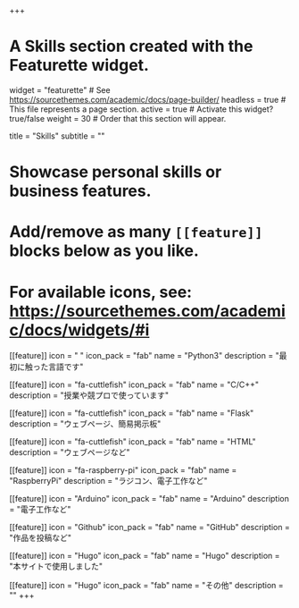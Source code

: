 +++
# A Skills section created with the Featurette widget.
widget = "featurette"  # See https://sourcethemes.com/academic/docs/page-builder/
headless = true  # This file represents a page section.
active = true  # Activate this widget? true/false
weight = 30  # Order that this section will appear.

title = "Skills"
subtitle = ""

# Showcase personal skills or business features.
# 
# Add/remove as many `[[feature]]` blocks below as you like.

# For available icons, see: https://sourcethemes.com/academic/docs/widgets/#i

[[feature]]
  icon = " "
  icon_pack = "fab"
  name = "Python3"
  description = "最初に触った言語です"
  
[[feature]]
  icon = "fa-cuttlefish"
  icon_pack = "fab"
  name = "C/C++"
  description = "授業や競プロで使っています" 

[[feature]]
  icon = "fa-cuttlefish"
  icon_pack = "fab"
  name = "Flask"
  description = "ウェブページ、簡易掲示板"

[[feature]]
  icon = "fa-cuttlefish"
  icon_pack = "fab"
  name = "HTML"
  description = "ウェブページなど"

[[feature]]
  icon = "fa-raspberry-pi"
  icon_pack = "fab"
  name = "RaspberryPi"
  description = "ラジコン、電子工作など"

[[feature]]
  icon = "Arduino"
  icon_pack = "fab"
  name = "Arduino"
  description = "電子工作など"

[[feature]]
  icon = "Github"
  icon_pack = "fab"
  name = "GitHub"
  description = "作品を投稿など"

[[feature]]
  icon = "Hugo"
  icon_pack = "fab"
  name = "Hugo"
  description = "本サイトで使用しました"

[[feature]]
  icon = "Hugo"
  icon_pack = "fab"
  name = "その他"
  description = ""
+++
